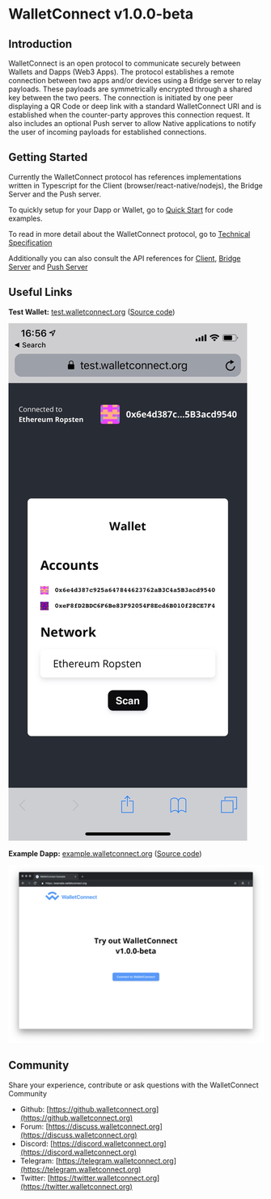 # WalletConnect v1.0.0-beta

## Introduction

WalletConnect is an open protocol to communicate securely between Wallets and Dapps \(Web3 Apps\). The protocol establishes a remote connection between two apps and/or devices using a Bridge server to relay payloads. These payloads are symmetrically encrypted through a shared key between the two peers. The connection is initiated by one peer displaying a QR Code or deep link with a standard WalletConnect URI and is established when the counter-party approves this connection request. It also includes an optional Push server to allow Native applications to notify the user of incoming payloads for established connections.

## Getting Started

Currently the WalletConnect protocol has references implementations written in Typescript for the Client \(browser/react-native/nodejs\), the Bridge Server and the Push server.

To quickly setup for your Dapp or Wallet, go to [Quick Start](quick-start.md) for code examples.

To read in more detail about the WalletConnect protocol, go to [Technical Specification](tech-spec.md)

Additionally you can also consult the API references for [Client](client-api.md), [Bridge Server](bridge-server.md) and [Push Server](push-server.md)

## Useful Links

**Test Wallet:** [test.walletconnect.org](https://test.walletconnect.org) \([Source code](https://github.com/WalletConnect/walletconnect-test-wallet)\)

![test wallet](.gitbook/assets/img_3394.jpg)

**Example Dapp:** [example.walletconnect.org](https://example.walletconnect.org) \([Source code](https://github.com/WalletConnect/walletconnect-example-dapp)\)

![example dapp](.gitbook/assets/screenshot-2019-01-31-16.52.57.png)

## Community

Share your experience, contribute or ask questions with the WalletConnect Community

- Github: [https://github.walletconnect.org](https://github.walletconnect.org)
- Forum: [https://discuss.walletconnect.org](https://discuss.walletconnect.org)
- Discord: [https://discord.walletconnect.org](https://discord.walletconnect.org)
- Telegram: [https://telegram.walletconnect.org](https://telegram.walletconnect.org)
- Twitter: [https://twitter.walletconnect.org](https://twitter.walletconnect.org)
